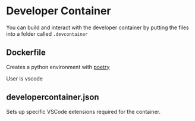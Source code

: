 # Developer Container

You can build and interact with the developer container by putting the files into a folder called `.devcontainer` 

## Dockerfile
Creates a python environment with [poetry](https://python-poetry.org/)

User is vscode 

## developercontainer.json
Sets up specific VSCode extensions required for the container. 

